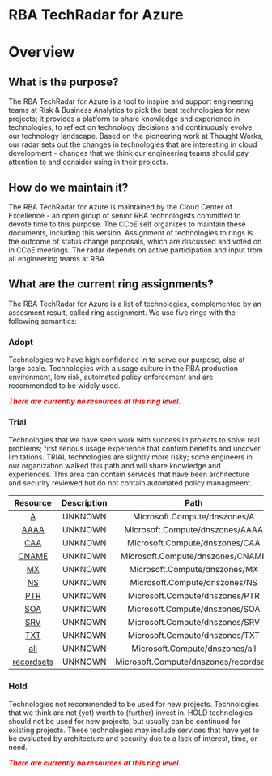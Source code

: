 
RBA TechRadar for Azure
=======================

# Overview

## What is the purpose?


The RBA TechRadar for Azure is a tool to inspire and support engineering teams at Risk & Business Analytics to pick the best technologies for new projects; it provides a platform to share knowledge and experience in technologies, to reflect on technology decisions and continuously evolve our technology landscape.  Based on the pioneering work at Thought Works, our radar sets out the changes in technologies that are interesting in cloud development - changes that we think our engineering teams should pay attention to and consider using in their projects.
## How do we maintain it?


The RBA TechRadar for Azure is maintained by the Cloud Center of Excellence - an open group of senior RBA technologists committed to devote time to this purpose.  The CCoE self organizes to maintain these documents, including this version.  Assignment of technologies to rings is the outcome of status change proposals, which are discussed and voted on in CCoE meetings.  The radar depends on active participation and input from all engineering teams at RBA.
## What are the current ring assignments?


The RBA TechRadar for Azure is a list of technologies, complemented by an assesment result, called ring assignment.  We use five rings with the following semantics:
### Adopt


Technologies we have high confidence in to serve our purpose, also at large scale.  Technologies with a usage culture in the RBA production environment, low risk, automated policy enforcement and are recommended to be widely used.  
  
***<font color="red"> There are currently no resources at this ring level. </font>***
### Trial


Technologies that we have seen work with success in projects to solve real problems;  first serious usage experience that confirm benefits and uncover limitations.  TRIAL technologies are slightly more risky; some engineers in our organization walked this path and will share knowledge and experiences.  This area can contain services that have been architecture and security reviewed but do not contain automated policy managmeent.  

|Resource|Description|Path|Status|
| :---: | :---: | :---: | :---: |
|[A](https://github.com/openrba/python-azure-techradar/Microsoft.Compute/dnszones/A/README.md)|UNKNOWN|Microsoft.Compute/dnszones/A|TRIAL|
|[AAAA](https://github.com/openrba/python-azure-techradar/Microsoft.Compute/dnszones/AAAA/README.md)|UNKNOWN|Microsoft.Compute/dnszones/AAAA|TRIAL|
|[CAA](https://github.com/openrba/python-azure-techradar/Microsoft.Compute/dnszones/CAA/README.md)|UNKNOWN|Microsoft.Compute/dnszones/CAA|TRIAL|
|[CNAME](https://github.com/openrba/python-azure-techradar/Microsoft.Compute/dnszones/CNAME/README.md)|UNKNOWN|Microsoft.Compute/dnszones/CNAME|TRIAL|
|[MX](https://github.com/openrba/python-azure-techradar/Microsoft.Compute/dnszones/MX/README.md)|UNKNOWN|Microsoft.Compute/dnszones/MX|TRIAL|
|[NS](https://github.com/openrba/python-azure-techradar/Microsoft.Compute/dnszones/NS/README.md)|UNKNOWN|Microsoft.Compute/dnszones/NS|TRIAL|
|[PTR](https://github.com/openrba/python-azure-techradar/Microsoft.Compute/dnszones/PTR/README.md)|UNKNOWN|Microsoft.Compute/dnszones/PTR|TRIAL|
|[SOA](https://github.com/openrba/python-azure-techradar/Microsoft.Compute/dnszones/SOA/README.md)|UNKNOWN|Microsoft.Compute/dnszones/SOA|TRIAL|
|[SRV](https://github.com/openrba/python-azure-techradar/Microsoft.Compute/dnszones/SRV/README.md)|UNKNOWN|Microsoft.Compute/dnszones/SRV|TRIAL|
|[TXT](https://github.com/openrba/python-azure-techradar/Microsoft.Compute/dnszones/TXT/README.md)|UNKNOWN|Microsoft.Compute/dnszones/TXT|TRIAL|
|[all](https://github.com/openrba/python-azure-techradar/Microsoft.Compute/dnszones/all/README.md)|UNKNOWN|Microsoft.Compute/dnszones/all|TRIAL|
|[recordsets](https://github.com/openrba/python-azure-techradar/Microsoft.Compute/dnszones/recordsets/README.md)|UNKNOWN|Microsoft.Compute/dnszones/recordsets|TRIAL|

### Hold


Technologies not recommended to be used for new projects. Technologies that we think are not (yet) worth to (further) invest in.  HOLD technologies should not be used for new projects, but usually can be continued for existing projects.  These technologies may include services that have yet to be evaluated by architecture and security due to a lack of interest, time, or need.  
  
***<font color="red"> There are currently no resources at this ring level. </font>***